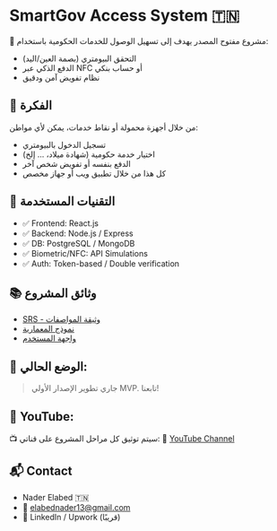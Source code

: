 # SmartGov Access System 🇹🇳

🚀 مشروع مفتوح المصدر يهدف إلى تسهيل الوصول للخدمات الحكومية باستخدام:
- التحقق البيومتري (بصمة العين/اليد)
- الدفع الذكي عبر NFC أو حساب بنكي
- نظام تفويض آمن ودقيق

## 🧠 الفكرة
من خلال أجهزة محمولة أو نقاط خدمات، يمكن لأي مواطن:
- تسجيل الدخول بالبيومتري
- اختيار خدمة حكومية (شهادة ميلاد، ... إلخ)
- الدفع بنفسه أو تفويض شخص آخر
- كل هذا من خلال تطبيق ويب أو جهاز مخصص

## 🔧 التقنيات المستخدمة
- ✅ Frontend: React.js
- ✅ Backend: Node.js / Express
- ✅ DB: PostgreSQL / MongoDB
- ✅ Biometric/NFC: API Simulations
- ✅ Auth: Token-based / Double verification

## 📚 وثائق المشروع
- [SRS - وثيقة المواصفات](/docs/SmartGov_SRS_v1_en.pdf)
- [نموذج المعمارية](#قريبًا)
- [واجهة المستخدم](#قريبًا)

## 🧪 الوضع الحالي:
> جاري تطوير الإصدار الأولي MVP. تابعنا!

## 🎥 YouTube:
📺 سيتم توثيق كل مراحل المشروع على قناتي:
🔗 [YouTube Channel]((قريبًا))

## 📬 Contact
- Nader Elabed 🇹🇳
- 📧 elabednader13@gmail.com
- 💼 LinkedIn / Upwork (قريبًا)

